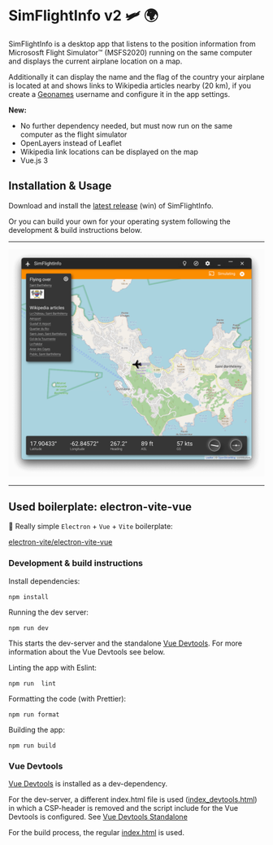 # SimFlightInfo v2 🛩 🌍

SimFlightInfo is a desktop app that listens to the position information from Micrososft Flight Simulator™ (MSFS2020) running on the same computer and displays the current airplane location on a map.

Additionally it can display the name and the flag of the country your airplane is located at and shows links to Wikipedia articles nearby (20 km), if you create a [Geonames](http://www.geonames.org/) username and configure it in the app settings.

**New:**
- No further dependency needed, but must now run on the same computer as the flight simulator
- OpenLayers instead of Leaflet
- Wikipedia link locations can be displayed on the map
- Vue.js 3

## Installation & Usage

Download and install the [latest release](https://github.com/ahles/SimFlightInfo/releases/latest) (win) of SimFlightInfo.

Or you can build your own for your operating system following the development & build instructions below.

---

![Screenshot](/docs/screenshot.png?raw=true "SimFlightInfo Screenshot")

---

## Used boilerplate: electron-vite-vue

🥳 Really simple `Electron` + `Vue` + `Vite` boilerplate:

[electron-vite/electron-vite-vue](https://github.com/electron-vite/electron-vite-vue)

### Development & build instructions

Install dependencies:
```shell
npm install
```

Running the dev server:
```shell
npm run dev
```
This starts the dev-server and the standalone [Vue Devtools](https://devtools.vuejs.org/). For more information about the Vue Devtools see below.

Linting the app with Eslint:
```shell
npm run  lint
```

Formatting the code (with Prettier):
```shell
npm run format
```

Building the app:
```shell
npm run build
```

### Vue Devtools

[Vue Devtools](https://devtools.vuejs.org/) is installed as a dev-dependency.

For the dev-server, a different index.html file is used ([index_devtools.html](./index_devtools.html)) in which a CSP-header is removed and the script include for the Vue Devtools is configured. See [Vue Devtools Standalone](https://devtools.vuejs.org/guide/installation.html#standalone)

For the build process, the regular [index.html](./index.html) is used.
